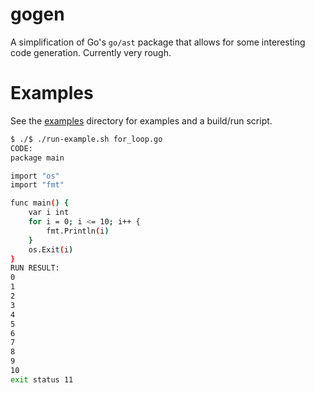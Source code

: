 # gogen

A simplification of Go's `go/ast` package that allows for some
interesting code generation. Currently very rough.

# Examples

See the
[examples](https://github.com/garslo/gogen/tree/master/examples)
directory for examples and a build/run script.

```sh
$ ./$ ./run-example.sh for_loop.go
CODE:
package main

import "os"
import "fmt"

func main() {
	var i int
	for i = 0; i <= 10; i++ {
		fmt.Println(i)
	}
	os.Exit(i)
}
RUN RESULT:
0
1
2
3
4
5
6
7
8
9
10
exit status 11
```
